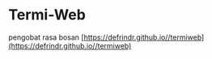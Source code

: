 # Termi-Web
pengobat rasa bosan
[https://defrindr.github.io//termiweb](https://defrindr.github.io//termiweb)